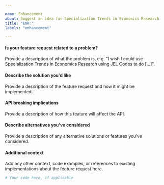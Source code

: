 ```yaml
---

name: Enhancement
about: Suggest an idea for Specialization Trends in Economics Research using JEL Codes
title: "ENH:"
labels: "enhancement"

---
```


#### Is your feature request related to a problem?

Provide a description of what the problem is, e.g. "I wish I could use
Specialization Trends in Economics Research using JEL Codes to do [...]".

#### Describe the solution you'd like

Provide a description of the feature request and how it might be implemented.

#### API breaking implications

Provide a description of how this feature will affect the API.

#### Describe alternatives you've considered

Provide a description of any alternative solutions or features you've considered.

#### Additional context

Add any other context, code examples, or references to existing implementations about
the feature request here.

```python
# Your code here, if applicable
```
